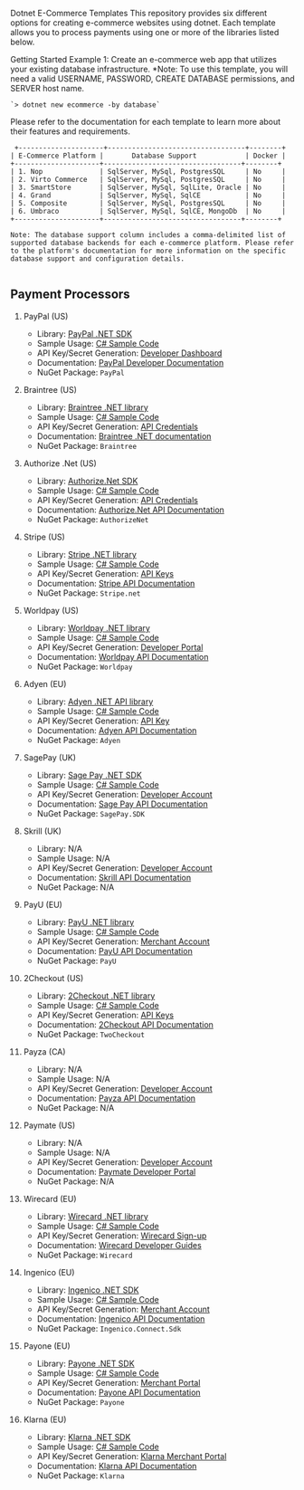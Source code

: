 ﻿   
Dotnet E-Commerce Templates
This repository provides six different options for creating e-commerce websites using dotnet. Each template allows you to process payments using one or more of the libraries listed below.

Getting Started
Example 1: Create an e-commerce web app that utilizes your existing database infrastructure.
*Note: To use this template, you will need a valid USERNAME, PASSWORD, CREATE DATABASE permissions, and SERVER host name.

```pwsh
`> dotnet new ecommerce -by database` 
```
Please refer to the documentation for each template to learn more about their features and requirements.
```pwsh
 +---------------------+----------------------------------+--------+
| E-Commerce Platform |       Database Support            | Docker |
+---------------------+----------------------------------+--------+
| 1. Nop              | SqlServer, MySql, PostgresSQL     | No     |
| 2. Virto Commerce   | SqlServer, MySql, PostgresSQL     | No     |
| 3. SmartStore       | SqlServer, MySql, SqlLite, Oracle | No     |
| 4. Grand            | SqlServer, MySql, SqlCE           | No     |
| 5. Composite        | SqlServer, MySql, PostgresSQL     | No     |
| 6. Umbraco          | SqlServer, MySql, SqlCE, MongoDb  | No     |
+---------------------+----------------------------------+--------+
 
Note: The database support column includes a comma-delimited list of supported database backends for each e-commerce platform. Please refer to the platform's documentation for more information on the specific database support and configuration details.
 
```

## Payment Processors
1.  PayPal (US)
    -   Library: [PayPal .NET SDK](https://github.com/paypal/PayPal-NET-SDK)
    -   Sample Usage: [C# Sample Code](https://github.com/paypal/PayPal-NET-SDK#sample-usage)
    -   API Key/Secret Generation: [Developer Dashboard](https://developer.paypal.com/developer/applications)
    -   Documentation: [PayPal Developer Documentation](https://developer.paypal.com/docs/api/)
    -   NuGet Package: `PayPal` 
   
2.  Braintree (US)
    
    -   Library: [Braintree .NET library](https://github.com/braintree/braintree_dotnet)
    -   Sample Usage: [C# Sample Code](https://developers.braintreepayments.com/start/hello-server/csharp)
    -   API Key/Secret Generation: [API Credentials](https://developers.braintreepayments.com/reference/general/overview/csharp#api-credentials)
    -   Documentation: [Braintree .NET documentation](https://developers.braintreepayments.com/reference/general/overview/dotnet)
    -   NuGet Package: `Braintree` 

3.  Authorize .Net (US)
    
    -   Library: [Authorize.Net SDK](https://github.com/AuthorizeNet/sdk-dotnet)
    -   Sample Usage: [C# Sample Code](https://developer.authorize.net/api/reference/gettingstarted.html)
    -   API Key/Secret Generation: [API Credentials](https://developer.authorize.net/api/registration/)
    -   Documentation: [Authorize.Net API Documentation](https://developer.authorize.net/api/reference/)
    -   NuGet Package: `AuthorizeNet` 
4.  Stripe (US)
    
    -   Library: [Stripe .NET library](https://github.com/stripe/stripe-dotnet)
    -   Sample Usage: [C# Sample Code](https://stripe.com/docs/payments/accept-a-payment)
    -   API Key/Secret Generation: [API Keys](https://dashboard.stripe.com/test/apikeys)
    -   Documentation: [Stripe API Documentation](https://stripe.com/docs/api)
    -   NuGet Package: `Stripe.net` 
5.  Worldpay (US)
    
    -   Library: [Worldpay .NET library](https://github.com/worldpay/worldpay-lib-dotnet)
    -   Sample Usage: [C# Sample Code](https://developer.worldpay.com/docs/wpg/quick-start/#dotnet-example)
    -   API Key/Secret Generation: [Developer Portal](https://developer.worldpay.com/docs/wpg/account)
    -   Documentation: [Worldpay API Documentation](https://developer.worldpay.com/docs/wpg)
    -   NuGet Package: `Worldpay` 
6.  Adyen (EU)
    
    -   Library: [Adyen .NET API library](https://github.com/Adyen/adyen-dotnet-api-library)
    -   Sample Usage: [C# Sample Code](https://github.com/Adyen/adyen-dotnet-api-library#examples)
    -   API Key/Secret Generation: [API Key](https://docs.adyen.com/developers/user-management/how-to-get-the-api-key)
    -   Documentation: [Adyen API Documentation](https://docs.adyen.com/developers)
    -   NuGet Package: `Adyen` 
7.  SagePay (UK)
    
    -   Library: [Sage Pay .NET SDK](https://www.nuget.org/packages/SagePay.SDK/)
    -   Sample Usage: [C# Sample Code](https://www.sagepay.co.uk/support/12/36/sage-pay-direct-api)
    -   API Key/Secret Generation: [Developer Account](https://www.sagepay.co.uk/support/12/36/sage-pay-direct-api)
    -   Documentation: [Sage Pay API Documentation](https://www.sagepay.co.uk/support/12/36/sage-pay-direct-api)
    -   NuGet Package: `SagePay.SDK` 

8.  Skrill (UK)
    -   Library: N/A
    -   Sample Usage: N/A
    -   API Key/Secret Generation: [Developer Account](https://account.skrill.com/signup)
    -   Documentation: [Skrill API Documentation](https://www.skrill.com/en/developers/)
    -   NuGet Package: N/A

9.  PayU (EU)
    -   Library: [PayU .NET library](https://github.com/payucom/payu-net)
    -   Sample Usage: [C# Sample Code](https://developers.payu.com/en/restapi.html)
    -   API Key/Secret Generation: [Merchant Account](https://www.payu.com/en/registration/)
    -   Documentation: [PayU API Documentation](https://developers.payu.com/en/restapi.html)
    -   NuGet Package: `PayU` 


10.  2Checkout (US)
		-   Library: [2Checkout .NET library](https://github.com/2Checkout/2checkout-dotnet)
		-   Sample Usage: [C# Sample Code](https://github.com/2Checkout/2checkout-dotnet#sample-c-code)
		-   API Key/Secret Generation: [API Keys](https://www.2checkout.com/documentation/sandbox/account-management/create-api-key)
		-   Documentation: [2Checkout API Documentation](https://www.2checkout.com/documentation/api/)
		-   NuGet Package: `TwoCheckout` 

11.  Payza (CA)
		-   Library: N/A
		-   Sample Usage: N/A
		-   API Key/Secret Generation: [Developer Account](https://dev.payza.com/)
		-   Documentation: [Payza API Documentation](https://dev.payza.com/)
		-   NuGet Package: N/A
   
12.  Paymate (US)
    
	    -   Library: N/A
	    -   Sample Usage: N/A
	    -   API Key/Secret Generation: [Developer Account](https://www.paymate.com/business/business-home)
	    -   Documentation: [Paymate Developer Portal](https://www.paymate.com/developers)
	    -   NuGet Package: N/A


13.  Wirecard (EU)
    
	    -   Library: [Wirecard .NET library](https://github.com/wirecard/wirecard-net)
	    -   Sample Usage: [C# Sample Code](https://guides.wirecard.com/guides/paymentpage-cc?locale=en#c-example)
	    -   API Key/Secret Generation: [Wirecard Sign-up](https://www.wirecard.com/sign-up/)
	    -   Documentation: [Wirecard Developer Guides](https://guides.wirecard.com/)
	    -   NuGet Package: `Wirecard` 

14.  Ingenico (EU)
	    -   Library: [Ingenico .NET SDK](https://github.com/Ingenico-ePayments/connect-sdk-dotnet)
	    -   Sample Usage: [C# Sample Code](https://epayments.developer-ingenico.com/documentation/sdk/server/dotnet/)
	    -   API Key/Secret Generation: [Merchant Account](https://epayments.developer-ingenico.com/merchant)
	    -   Documentation: [Ingenico API Documentation](https://epayments.developer-ingenico.com/documentation/sdk/server/dotnet/)
	    -   NuGet Package: `Ingenico.Connect.Sdk` 
	    
15.  Payone (EU)
    
	    -   Library: [Payone .NET SDK](https://www.nuget.org/packages/Payone)
	    -   Sample Usage: [C# Sample Code](https://docs.payone.com/display/public/PLATFORM/Payone+Platform)
	    -   API Key/Secret Generation: [Merchant Portal](https://www.payone.com/)
	    -   Documentation: [Payone API Documentation](https://docs.payone.com/display/public/PLATFORM/Payone+Platform)
	    -   NuGet Package: `Payone` 

16.  Klarna (EU)
    
	    -   Library: [Klarna .NET SDK](https://www.nuget.org/packages/Klarna)
	    -   Sample Usage: [C# Sample Code](https://developers.klarna.com/api/)
	    -   API Key/Secret Generation: [Klarna Merchant Portal](https://www.klarna.com/)
	    -   Documentation: [Klarna API Documentation](https://developers.klarna.com/api/)
	    -   NuGet Package: `Klarna` 
